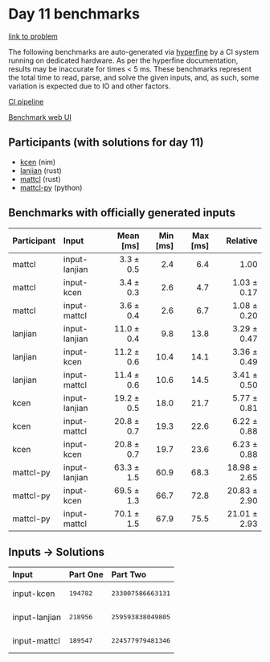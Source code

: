 # Day 11 benchmarks

[link to problem](https://adventofcode.com/2024/day/11)

The following benchmarks are auto-generated via
[hyperfine](https://github.com/sharkdp/hyperfine) by a CI system running on
dedicated hardware. As per the hyperfine documentation, results may be
inaccurate for times < 5 ms. These benchmarks represent the total time to read,
parse, and solve the given inputs, and, as such, some variation is expected due
to IO and other factors.

[CI pipeline](http://ci.papercode.net:8080/teams/main/pipelines/aoc2024)

[Benchmark web UI](https://aoc.ancalagon.black)


## Participants (with solutions for day 11)

- [kcen](https://github.com/kcen/aoc2024) (nim)
- [lanjian](https://github.com/lanjian/aoc-2024) (rust)
- [mattcl](https://github.com/mattcl/aoc2024) (rust)
- [mattcl-py](https://github.com/mattcl/aoc2024-py) (python)


## Benchmarks with officially generated inputs

| Participant | Input | Mean [ms] | Min [ms] | Max [ms] | Relative |
|:---|:---|---:|---:|---:|---:|
| mattcl | input-lanjian | 3.3 ± 0.5 | 2.4 | 6.4 | 1.00 |
| mattcl | input-kcen | 3.4 ± 0.3 | 2.6 | 4.7 | 1.03 ± 0.17 |
| mattcl | input-mattcl | 3.6 ± 0.4 | 2.6 | 6.7 | 1.08 ± 0.20 |
| lanjian | input-lanjian | 11.0 ± 0.4 | 9.8 | 13.8 | 3.29 ± 0.47 |
| lanjian | input-kcen | 11.2 ± 0.6 | 10.4 | 14.1 | 3.36 ± 0.49 |
| lanjian | input-mattcl | 11.4 ± 0.6 | 10.6 | 14.5 | 3.41 ± 0.50 |
| kcen | input-lanjian | 19.2 ± 0.5 | 18.0 | 21.7 | 5.77 ± 0.81 |
| kcen | input-mattcl | 20.8 ± 0.7 | 19.3 | 22.6 | 6.22 ± 0.88 |
| kcen | input-kcen | 20.8 ± 0.7 | 19.7 | 23.6 | 6.23 ± 0.88 |
| mattcl-py | input-lanjian | 63.3 ± 1.5 | 60.9 | 68.3 | 18.98 ± 2.65 |
| mattcl-py | input-kcen | 69.5 ± 1.3 | 66.7 | 72.8 | 20.83 ± 2.90 |
| mattcl-py | input-mattcl | 70.1 ± 1.5 | 67.9 | 75.5 | 21.01 ± 2.93 |


## Inputs -> Solutions

| Input | Part One | Part Two |
|:---|:---|:---|
|input-kcen|<pre>194782</pre>|<pre>233007586663131</pre>|
|input-lanjian|<pre>218956</pre>|<pre>259593838049805</pre>|
|input-mattcl|<pre>189547</pre>|<pre>224577979481346</pre>|